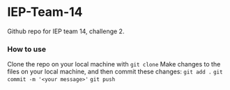 # IEP-Team-14
Github repo for IEP team 14, challenge 2.

### How to use
Clone the repo on your local machine with ```git clone```
Make changes to the files on your local machine, and then commit these changes:
  ```git add .```
  ```git commit -m '<your message>'```
  ```git push```
